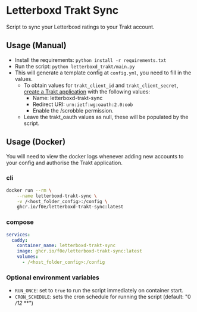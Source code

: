 # Letterboxd Trakt Sync

Script to sync your Letterboxd ratings to your Trakt account.

## Usage (Manual)

- Install the requirements: `python install -r requirements.txt`
- Run the script: `python letterboxd_trakt/main.py`
- This will generate a template config at `config.yml`, you need to fill in the values.
  - To obtain values for `trakt_client_id` and `trakt_client_secret`, [create a Trakt application](https://trakt.tv/oauth/applications) with the following values:
    - Name: letterboxd-trakt-sync
    - Redirect URI: `urn:ietf:wg:oauth:2.0:oob`
    - Enable the /scrobble permission.
  - Leave the trakt_oauth values as null, these will be populated by the script.

## Usage (Docker)

You will need to view the docker logs whenever adding new accounts to your config and authorise the Trakt application.

### cli

```sh
docker run --rm \
    --name letterboxd-trakt-sync \
    -v /<host_folder_config>:/config \
    ghcr.io/f0e/letterboxd-trakt-sync:latest
```

### compose

```yml
services:
  caddy:
    container_name: letterboxd-trakt-sync
    image: ghcr.io/f0e/letterboxd-trakt-sync:latest
    volumes:
      - /<host_folder_config>:/config
```

### Optional environment variables

- `RUN_ONCE`: set to `true` to run the script immediately on container start.
- `CRON_SCHEDULE`: sets the cron schedule for running the script (default: "0 */12* **")
